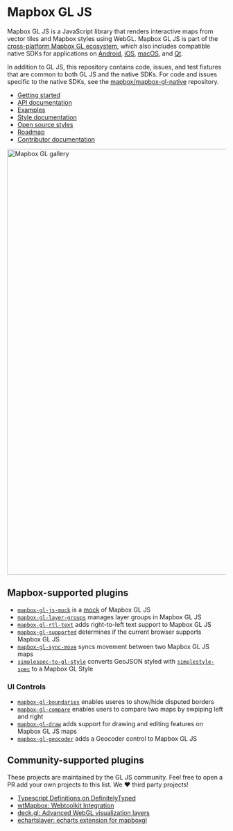 # Mapbox GL JS

Mapbox GL JS is a JavaScript library that renders interactive maps from vector tiles and Mapbox styles using WebGL. Mapbox GL JS is part of the [cross-platform Mapbox GL ecosystem](https://www.mapbox.com/maps/), which also includes compatible native SDKs for applications on [Android](https://www.mapbox.com/android-sdk/), [iOS](https://www.mapbox.com/ios-sdk/), [macOS](http://mapbox.github.io/mapbox-gl-native/macos), and [Qt](https://github.com/mapbox/mapbox-gl-native/tree/master/platform/qt).

In addition to GL JS, this repository contains code, issues, and test fixtures that are common to both GL JS and the native SDKs. For code and issues specific to the native SDKs, see the [mapbox/mapbox-gl-native](https://github.com/mapbox/mapbox-gl-native/) repository.

- [Getting started](https://github.com/mapbox/mapbox-gl-js/blob/master/INSTALL.md)
- [API documentation](https://www.mapbox.com/mapbox-gl-js/api)
- [Examples](https://www.mapbox.com/mapbox-gl-js/examples/)
- [Style documentation](https://www.mapbox.com/mapbox-gl-style-spec)
- [Open source styles](https://github.com/mapbox/mapbox-gl-styles)
- [Roadmap](https://www.mapbox.com/mapbox-gl-js/roadmap/)
- [Contributor documentation](https://github.com/mapbox/mapbox-gl-js/blob/master/CONTRIBUTING.md)

[<img width="981" alt="Mapbox GL gallery" src="https://cloud.githubusercontent.com/assets/281306/14547142/a3c98294-025f-11e6-92f4-d6b0f50c8e89.png">](https://www.mapbox.com/gallery/)

## Mapbox-supported plugins

* [`mapbox-gl-js-mock`](https://github.com/mapbox/mapbox-gl-js-mock) is a [mock](https://en.wikipedia.org/wiki/Mock_object) of Mapbox GL JS
* [`mapbox-gl-layer-groups`](https://github.com/mapbox/mapbox-gl-layer-groups) manages layer groups in Mapbox GL JS
* [`mapbox-gl-rtl-text`](https://github.com/mapbox/mapbox-gl-rtl-text) adds right-to-left text support to Mapbox GL JS
* [`mapbox-gl-supported`](https://github.com/mapbox/mapbox-gl-supported) determines if the current browser supports Mapbox GL JS
* [`mapbox-gl-sync-move`](https://github.com/mapbox/mapbox-gl-sync-move) syncs movement between two Mapbox GL JS maps
* [`simplespec-to-gl-style`](https://github.com/mapbox/simplespec-to-gl-style) converts GeoJSON styled with [`simplestyle-spec`](https://github.com/mapbox/simplestyle-spec/) to a Mapbox GL Style

### UI Controls

* [`mapbox-gl-boundaries`](https://github.com/mapbox/mapbox-gl-boundaries) enables useres to show/hide disputed borders
* [`mapbox-gl-compare`](https://github.com/mapbox/mapbox-gl-compare) enables users to compare two maps by swpiping left and right
* [`mapbox-gl-draw`](https://github.com/mapbox/mapbox-gl-draw) adds support for drawing and editing features on Mapbox GL JS maps
* [`mapbox-gl-geocoder`](https://github.com/mapbox/mapbox-gl-geocoder) adds a Geocoder control to Mapbox GL JS

## Community-supported plugins

These projects are maintained by the GL JS community. Feel free to open a PR add your own projects to this list. We :heart: third party projects!

 - [Typescript Definitions on DefinitelyTyped](https://github.com/DefinitelyTyped/DefinitelyTyped/tree/master/mapbox-gl)
 - [wtMapbox: Webtoolkit Integration](https://github.com/yvanvds/wtMapbox)
 - [deck.gl: Advanced WebGL visualization layers](https://github.com/uber/deck.gl)
 - [echartslayer: echarts extension for mapboxgl](https://github.com/lzxue/echartLayer)
